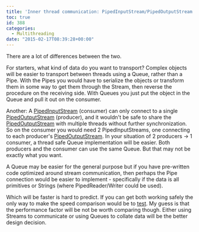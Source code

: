 ```yaml
---
title: 'Inner thread communication: PipedInputStream/PipedOutputStream vs. BlockingQueue'
toc: true
id: 388
categories:
  - Multithreading
date: "2015-02-17T08:39:28+00:00"
---
```


There are a lot of differences between the two.

For starters, what kind of data do you want to transport? Complex objects will be easier to transport between threads using a Queue, rather than a Pipe. With the Pipes you would have to serialize the objects or transform them in some way to get them through the Stream, then reverse the procedure on the receiving side. With Queues you just put the object in the Queue and pull it out on the consumer.

Another: A [PipedInputStream](http://docs.oracle.com/javase/8/docs/api/java/io/PipedInputStream.html "Java API") (consumer) can only connect to a single [PipedOutputStream](http://docs.oracle.com/javase/8/docs/api/java/io/PipedOutputStream.html "Java API") (producer), and it wouldn't be safe to share the [PipedOutputStream](http://docs.oracle.com/javase/8/docs/api/java/io/PipedOutputStream.html "Java API") with multiple threads without further synchronization. So on the consumer you would need 2 PipedInputStreams, one connecting to each producer's [PipedOutputStream](http://docs.oracle.com/javase/8/docs/api/java/io/PipedOutputStream.html "Java API"). In your situation of 2 producers -&gt; 1 consumer, a thread safe Queue implementation will be easier. Both producers and the consumer can use the same Queue. But that may not be exactly what you want.

A Queue may be easier for the general purpose but if you have pre-written code optimized around stream communication, then perhaps the Pipe connection would be easier to implement - specifically if the data is all primitives or Strings (where PipedReader/Writer could be used).

Which will be faster is hard to predict. If you can get both working safely the only way to make the speed comparison would be to [test](http://www.javaranch.com/unit-testing.jsp "article: evil unit testing"). My guess is that the performance factor will be not be worth comparing though. Either using Streams to communicate or using Queues to collate data will be the better design decision.

